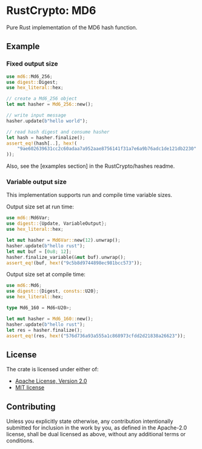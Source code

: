 # RustCrypto: MD6

Pure Rust implementation of the MD6 hash function.

## Example

### Fixed output size

```rust
use md6::Md6_256;
use digest::Digest;
use hex_literal::hex;

// create a Md6_256 object
let mut hasher = Md6_256::new();

// write input message
hasher.update(b"hello world");

// read hash digest and consume hasher
let hash = hasher.finalize();
assert_eq!(hash[..], hex!(
    "9ae602639631cc2c60adaa7a952aae8756141f31a7e6a9b76adc1de121db2230"
));
```

Also, see the [examples section] in the RustCrypto/hashes readme.

### Variable output size

This implementation supports run and compile time variable sizes.

Output size set at run time:
```rust
use md6::Md6Var;
use digest::{Update, VariableOutput};
use hex_literal::hex;

let mut hasher = Md6Var::new(12).unwrap();
hasher.update(b"hello rust");
let mut buf = [0u8; 12];
hasher.finalize_variable(&mut buf).unwrap();
assert_eq!(buf, hex!("9c5b8d9744898ec981bcc573"));
```

Output size set at compile time:
```rust
use md6::Md6;
use digest::{Digest, consts::U20};
use hex_literal::hex;

type Md6_160 = Md6<U20>;

let mut hasher = Md6_160::new();
hasher.update(b"hello rust");
let res = hasher.finalize();
assert_eq!(res, hex!("576d736a93a555a1c868973cfdd2d21838a26623"));
```

## License

The crate is licensed under either of:

* [Apache License, Version 2.0](http://www.apache.org/licenses/LICENSE-2.0)
* [MIT license](http://opensource.org/licenses/MIT)

## Contributing

Unless you explicitly state otherwise, any contribution intentionally submitted
for inclusion in the work by you, as defined in the Apache-2.0 license, shall be
dual licensed as above, without any additional terms or conditions.
